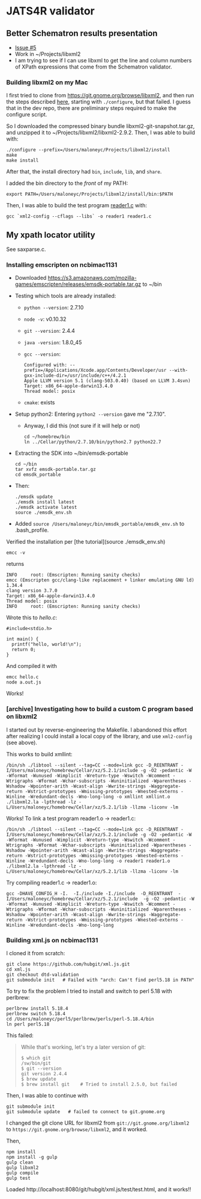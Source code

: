 # JATS4R validator


## Better Schematron results presentation

* [Issue #5](https://github.com/JATS4R/validator/issues/5)
* Work in ~/Projects/libxml2
* I am trying to see if I can use libxml to get the line and column numbers of XPath 
  expressions that come from the Schematron validator.


### Building libxml2 on my Mac

I first tried to clone from https://git.gnome.org/browse/libxml2, and then run the
steps described [here](http://www.xmlsoft.org/FAQ.html#Compilatio), starting with
`./configure`, but that failed. I guess that in the dev repo, there are preliminary
steps required to make the configure script.

So I downloaded the compressed binary bundle libxml2-git-snapshot.tar.gz, and unzipped
it to ~/Projects/libxml2/libxml2-2.9.2.  Then, I was able to build with:

```
./configure --prefix=/Users/maloneyc/Projects/libxml2/install
make
make install
```

After that, the install directory had `bin`, `include`, `lib`, and `share`.

I added the bin directory to the *front* of my PATH:

```
export PATH=/Users/maloneyc/Projects/libxml2/install/bin:$PATH
```

Then, I was able to build the test program [reader1.c](http://www.xmlsoft.org/examples/reader1.c)
with:

```
gcc `xml2-config --cflags --libs` -o reader1 reader1.c
```

## My xpath locator utility

See saxparse.c.





### Installing emscripten on ncbimac1131

* Downloaded https://s3.amazonaws.com/mozilla-games/emscripten/releases/emsdk-portable.tar.gz 
  to ~/bin
* Testing which tools are already installed:
    * `python --version`: 2.7.10
    * `node -v`: v0.10.32
    * `git --version`: 2.4.4
    * `java -version`: 1.8.0_45
    * `gcc --version`:

        ```
        Configured with: --prefix=/Applications/Xcode.app/Contents/Developer/usr --with-gxx-include-dir=/usr/include/c++/4.2.1
        Apple LLVM version 5.1 (clang-503.0.40) (based on LLVM 3.4svn)
        Target: x86_64-apple-darwin13.4.0
        Thread model: posix
        ```

    * `cmake`: exists

* Setup python2:  Entering `python2 --version` gave me "2.7.10".
    * Anyway, I did this (not sure if it will help or not)

        ```
        cd ~/homebrew/bin
        ln ../Cellar/python/2.7.10/bin/python2.7 python22.7
        ```

* Extracting the SDK into ~/bin/emsdk-portable

    ```
    cd ~/bin
    tar xvfz emsdk-portable.tar.gz
    cd emsdk_portable
    ```

* Then:

    ```
    ./emsdk update
    ./emsdk install latest
    ./emsdk activate latest
    source ./emsdk_env.sh
    ```

* Added `source /Users/maloneyc/bin/emsdk_portable/emsdk_env.sh` to .bash_profile.


Verified the installation per [the tutorial](source ./emsdk_env.sh)

```
emcc -v
```

returns

```
INFO     root: (Emscripten: Running sanity checks)
emcc (Emscripten gcc/clang-like replacement + linker emulating GNU ld) 1.34.4
clang version 3.7.0
Target: x86_64-apple-darwin13.4.0
Thread model: posix
INFO     root: (Emscripten: Running sanity checks)
```

Wrote this to *hello.c*:

```
#include<stdio.h>

int main() {
  printf("hello, world!\n");
  return 0;
}
```

And compiled it with

```
emcc hello.c
node a.out.js
```

Works!


### [archive] Investigating how to build a custom C program based on libxml2

I started out by reverse-engineering the Makefile.  I abandoned this effort after
realizing I could install a local copy of the library, and use `xml2-config` (see
above).

This works to build xmllint:

```
/bin/sh ./libtool --silent --tag=CC --mode=link gcc -D_REENTRANT -I/Users/maloneyc/homebrew/Cellar/xz/5.2.1/include -g -O2 -pedantic -W -Wformat -Wunused -Wimplicit -Wreturn-type -Wswitch -Wcomment -Wtrigraphs -Wformat -Wchar-subscripts -Wuninitialized -Wparentheses -Wshadow -Wpointer-arith -Wcast-align -Wwrite-strings -Waggregate-return -Wstrict-prototypes -Wmissing-prototypes -Wnested-externs -Winline -Wredundant-decls -Wno-long-long -o xmllint xmllint.o ./libxml2.la -lpthread -lz -L/Users/maloneyc/homebrew/Cellar/xz/5.2.1/lib -llzma -liconv -lm
```


Works! To link a test program reader1.o -> reader1.c:

```
/bin/sh ./libtool --silent --tag=CC --mode=link gcc -D_REENTRANT -I/Users/maloneyc/homebrew/Cellar/xz/5.2.1/include -g -O2 -pedantic -W -Wformat -Wunused -Wimplicit -Wreturn-type -Wswitch -Wcomment -Wtrigraphs -Wformat -Wchar-subscripts -Wuninitialized -Wparentheses -Wshadow -Wpointer-arith -Wcast-align -Wwrite-strings -Waggregate-return -Wstrict-prototypes -Wmissing-prototypes -Wnested-externs -Winline -Wredundant-decls -Wno-long-long -o reader1 reader1.o ./libxml2.la -lpthread -lz -L/Users/maloneyc/homebrew/Cellar/xz/5.2.1/lib -llzma -liconv -lm
```

Try compiling reader1.c -> reader1.o:

```
gcc -DHAVE_CONFIG_H -I.  -I./include -I./include  -D_REENTRANT  -I/Users/maloneyc/homebrew/Cellar/xz/5.2.1/include  -g -O2 -pedantic -W -Wformat -Wunused -Wimplicit -Wreturn-type -Wswitch -Wcomment -Wtrigraphs -Wformat -Wchar-subscripts -Wuninitialized -Wparentheses -Wshadow -Wpointer-arith -Wcast-align -Wwrite-strings -Waggregate-return -Wstrict-prototypes -Wmissing-prototypes -Wnested-externs -Winline -Wredundant-decls -Wno-long-long
```

### Building xml.js on ncbimac1131

I cloned it from scratch:

```
git clone https://github.com/hubgit/xml.js.git
cd xml.js
git checkout dtd-validation
git submodule init   # Failed with "arch: Can't find perl5.18 in PATH"
```

To try to fix the problem I tried to install and switch to perl 5.18 with perlbrew:

```
perlbrew install 5.18.4
perlbrew switch 5.18.4
cd /Users/maloneyc/perl5/perlbrew/perls/perl-5.18.4/bin
ln perl perl5.18
```

This failed:

> While that's working, let's try a later version of git:
> 
> ```
> $ which git
> /sw/bin/git
> $ git --version
> git version 2.4.4
> $ brew update
> $ brew install git    # Tried to install 2.5.0, but failed
> ```

Then, I was able to continue with

```
git submodule init
git submodule update   # failed to connect to git.gnome.org
```

I changed the git clone URL for libxml2 from `git://git.gnome.org/libxml2` to
`https://git.gnome.org/browse/libxml2`, and it worked.

Then,

```
npm install
npm install -g gulp
gulp clean
gulp libxml2
gulp compile
gulp test
```

Loaded http://localhost:8080/git/hubgit/xml.js/test/test.html, and it works!!



